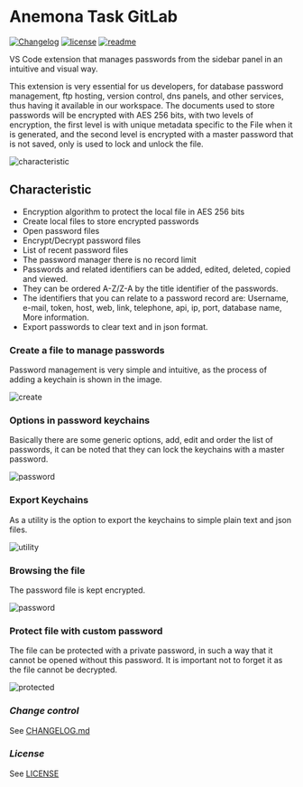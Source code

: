 # **Anemona Task GitLab**
[![Changelog](https://img.shields.io/badge/CHANGELOG-0.1.0-orange)](https://github.com/mygnet/anemona-task/blob/main/CHANGELOG.md)
[![license](https://img.shields.io/badge/LICENSE-MIT-blue)](https://github.com/mygnet/anemona-task/blob/main/LICENSE)
[![readme](https://img.shields.io/badge/README-Spanish-green)](README-es.md)

VS Code extension that manages passwords from the sidebar panel in an intuitive and visual way.

This extension is very essential for us developers, for database password management, ftp hosting, version control, dns panels, and other services, thus having it available in our workspace. The documents used to store passwords will be encrypted with AES 256 bits, with two levels of encryption, the first level is with unique metadata specific to the File when it is generated, and the second level is encrypted with a master password that is not saved, only is used to lock and unlock the file.

![characteristic](/assets/github/anemona-secrets-00.gif)

## **Characteristic**
 
- Encryption algorithm to protect the local file in AES 256 bits
- Create local files to store encrypted passwords
- Open password files
- Encrypt/Decrypt password files
- List of recent password files
- The password manager there is no record limit
- Passwords and related identifiers can be added, edited, deleted, copied and viewed.
- They can be ordered A-Z/Z-A by the title identifier of the passwords.
- The identifiers that you can relate to a password record are: Username, e-mail, token, host, web, link, telephone, api, ip, port, database name, More information.
- Export passwords to clear text and in json format.
 
 
### **Create a file to manage passwords**
 
Password management is very simple and intuitive, as the process of adding a keychain is shown in the image.

![create](/assets/github/anemona-secrets-01.gif)

### **Options in password keychains**

Basically there are some generic options, add, edit and order the list of passwords, it can be noted that they can lock the keychains with a master password.

![password](/assets/github/anemona-secrets-02.gif)

### **Export Keychains**

As a utility is the option to export the keychains to simple plain text and json files.

![utility](/assets/github/anemona-secrets-03.gif)

### **Browsing the file**

The password file is kept encrypted.

![password](/assets/github/anemona-secrets-04.gif)

### **Protect file with custom password**

The file can be protected with a private password, in such a way that it cannot be opened without this password. It is important not to forget it as the file cannot be decrypted.

![protected](/assets/github/anemona-secrets-05.gif)

### *Change control*

See [CHANGELOG.md](https://github.com/mygnet/anemona-task/blob/main/CHANGELOG-es.md)

### *License*

See [LICENSE](https://github.com/mygnet/anemona-task/blob/main/LICENCE)